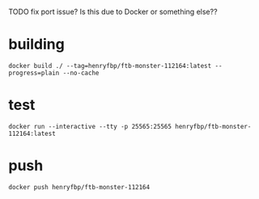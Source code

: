 TODO fix port issue? Is this due to Docker or something else??

# building

    docker build ./ --tag=henryfbp/ftb-monster-112164:latest --progress=plain --no-cache 

# test

    docker run --interactive --tty -p 25565:25565 henryfbp/ftb-monster-112164:latest

# push

    docker push henryfbp/ftb-monster-112164